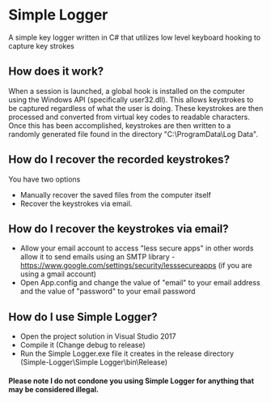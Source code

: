 # Simple Logger
A simple key logger written in C# that utilizes low level keyboard hooking to capture key strokes

## How does it work?
When a session is launched, a global hook is installed on the computer using the Windows API (specifically user32.dll). This allows keystrokes to be captured regardless of what the user is doing. These keystrokes are then processed and converted from virtual key codes to readable characters. Once this has been accomplished, keystrokes are then written to a randomly generated file found in the directory "C:\ProgramData\Log Data".

## How do I recover the recorded keystrokes?
You have two options
* Manually recover the saved files from the computer itself 
* Recover the keystrokes via email.

## How do I recover the keystrokes via email?
* Allow your email account to access "less secure apps" in other words allow it to send emails using an SMTP library - https://www.google.com/settings/security/lesssecureapps (if you are using a gmail account)
* Open App.config and change the value of "email" to your email address and the value of "password" to your email password

## How do I use Simple Logger?
* Open the project solution in Visual Studio 2017
* Compile it  (Change debug to release)
* Run the Simple Logger.exe file it creates in the release directory (Simple-Logger\Simple Logger\bin\Release)

#### Please note I do not condone you using Simple Logger for anything that may be considered illegal.
